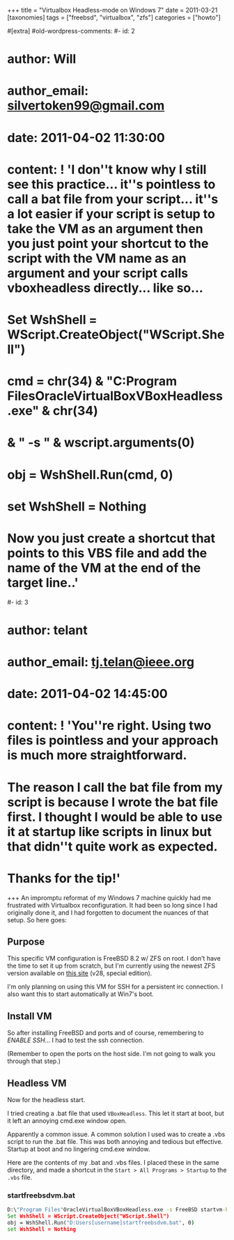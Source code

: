 +++
title = "Virtualbox Headless-mode on Windows 7"
date = 2011-03-21
[taxonomies]
tags = ["freebsd", "virtualbox", "zfs"]
categories = ["howto"]

#[extra]
#old-wordpress-comments:
#- id: 2
#  author: Will
#  author_email: silvertoken99@gmail.com
#  date: 2011-04-02 11:30:00
#  content: ! 'I don''t know why I still see this practice...  it''s pointless to call a bat file from your script...  it''s a lot easier if your script is setup to take the VM as an argument then you just point your shortcut to the script with the VM name as an argument and your script calls vboxheadless directly...  like so...
#
#    Set WshShell = WScript.CreateObject("WScript.Shell")
#    cmd = chr(34) &amp; "C:Program FilesOracleVirtualBoxVBoxHeadless.exe" &amp; chr(34)
#    &amp; " -s " &amp; wscript.arguments(0)
#    obj = WshShell.Run(cmd, 0)
#    set WshShell = Nothing
#
#    Now you just create a shortcut that points to this VBS file and add the name of the VM at the end of the target line..'
#- id: 3
#  author: telant
#  author_email: tj.telan@ieee.org
#  date: 2011-04-02 14:45:00
#  content: ! 'You''re right. Using two files is pointless and your approach is much more straightforward.
#
#    The reason I call the bat file from my script is because I wrote the bat file first. I thought I would be able to use it at startup like scripts in linux but that didn''t quite work as expected.
#
#    Thanks for the tip!'
+++
An impromptu reformat of my Windows 7 machine quickly had me frustrated with Virtualbox reconfiguration. It had been so long since I had originally done it, and I had forgotten to document the nuances of that setup. So here goes\:

## Purpose

This specific VM configuration is FreeBSD 8.2 w/ ZFS on root. I don't have the time to set it up from scratch, but I'm currently using the newest ZFS version available on [this site](https://mfsbsd.vx.sk/) (v28, special edition).

I'm only planning on using this VM for SSH for a persistent irc connection. I also want this to start automatically at Win7's boot.

## Install VM

So after installing FreeBSD and ports and of course, remembering to *ENABLE SSH*... I had to test the ssh connection.

(Remember to open the ports on the host side. I'm not going to walk you through that step.)

## Headless VM

Now for the headless start.

I tried creating a .bat file that used `VBoxHeadless`. This let it start at boot, but it left an annoying cmd.exe window open.

Apparently a common issue. A common solution I used was to create a .vbs script to run the .bat file. This was both annoying and tedious but effective. Startup at boot and no lingering cmd.exe window.

Here are the contents of my .bat and .vbs files. I placed these in the same directory, and made a shortcut in the `Start > All Programs > Startup` to the `.vbs` file.

### startfreebsdvm.bat

```bat
D:\"Program Files"OracleVirtualBoxVBoxHeadless.exe -s FreeBSD startvm-headless.vbs
Set WshShell = WScript.CreateObject("WScript.Shell")
obj = WshShell.Run("D:Users[username]startfreebsdvm.bat", 0)
set WshShell = Nothing
```
